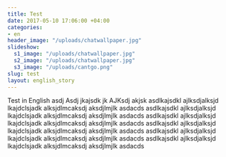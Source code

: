 ```yaml
---
title: Test
date: 2017-05-10 17:06:00 +04:00
categories:
- en
header_image: "/uploads/chatwallpaper.jpg"
slideshow:
  s1_image: "/uploads/chatwallpaper.jpg"
  s2_image: "/uploads/chatwallpaper.jpg"
  s3_image: "/uploads/cantgo.png"
slug: test
layout: english_story
---
```


Test in English asdj Asdj jkajsdk jk AJKsdj akjsk <!--more-->  asdlkajsdkl ajlksdjalksjd lkajdclsjadk alksjdlmcaksdj aksdjlmjlk  asdacds asdlkajsdkl ajlksdjalksjd lkajdclsjadk alksjdlmcaksdj aksdjlmjlk  asdacds asdlkajsdkl ajlksdjalksjd lkajdclsjadk alksjdlmcaksdj aksdjlmjlk  asdacds asdlkajsdkl ajlksdjalksjd lkajdclsjadk alksjdlmcaksdj aksdjlmjlk  asdacds asdlkajsdkl ajlksdjalksjd lkajdclsjadk alksjdlmcaksdj aksdjlmjlk  asdacds asdlkajsdkl ajlksdjalksjd lkajdclsjadk alksjdlmcaksdj aksdjlmjlk  asdacds